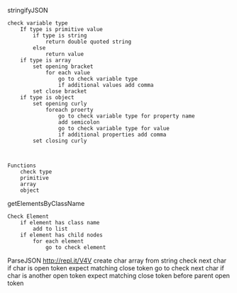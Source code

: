 stringifyJSON

	check variable type
		If type is primitive value
			if type is string
				return double quoted string
			else
				return value
		if type is array
			set opening bracket
				for each value
					go to check variable type 
					if additional values add comma
			set close bracket
		if type is object
			set opening curly
				foreach proerty
					go to check variable type for property name
					add semicolon
					go to check variable type for value 
					if additional properties add comma
			set closing curly
		


	Functions
		check type
		primitive
		array
		object

getElementsByClassName

	Check Element
		if element has class name
			add to list
		if element has child nodes
			for each element
				go to check element

ParseJSON
http://repl.it/V4V
	create char array from string
		check next char
			if char is open token
				expect matching close token 
				go to check next char
			if char is another open token
				expect matching close token before parent open token
